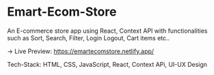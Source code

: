 # Emart-Ecom-Store
An E-commerce store app using React, Context API with functionalities such as Sort, Search, Filter, Login Logout, Cart items etc.. 

-> Live Preview: https://emartecomstore.netlify.app/

Tech-Stack: HTML, CSS, JavaScript, React, Context APi, UI-UX Design
